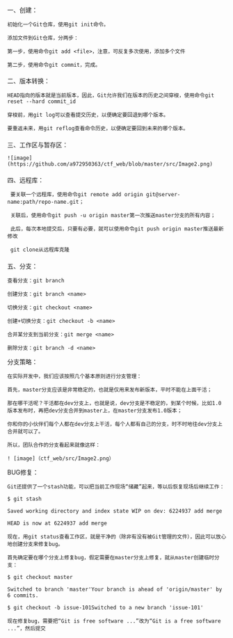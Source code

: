 ####
一、创建：

	初始化一个Git仓库，使用git init命令。

	添加文件到Git仓库，分两步：

	第一步，使用命令git add <file>，注意，可反复多次使用，添加多个文件
	
	第二步，使用命令git commit，完成。


####
二、版本转换：

	HEAD指向的版本就是当前版本，因此，Git允许我们在版本的历史之间穿梭，使用命令git reset --hard commit_id
	
 	穿梭前，用git log可以查看提交历史，以便确定要回退到哪个版本。
	
	要重返未来，用git reflog查看命令历史，以便确定要回到未来的哪个版本。
	
####
三、工作区与暂存区：

	![image] (https://github.com/a972950363/ctf_web/blob/master/src/Image2.png)
   
####
四、远程库：
     
     要关联一个远程库，使用命令git remote add origin git@server-name:path/repo-name.git；
     
     关联后，使用命令git push -u origin master第一次推送master分支的所有内容；

     此后，每次本地提交后，只要有必要，就可以使用命令git push origin master推送最新修改

     git clone从远程库克隆
####
五、分支：
    	
	查看分支：git branch
	
	创建分支：git branch <name>
	
	切换分支：git checkout <name>
	
	创建+切换分支：git checkout -b <name>
	
	合并某分支到当前分支：git merge <name>
	
	删除分支：git branch -d <name>

分支策略：

	在实际开发中，我们应该按照几个基本原则进行分支管理：

	首先，master分支应该是非常稳定的，也就是仅用来发布新版本，平时不能在上面干活；

	那在哪干活呢？干活都在dev分支上，也就是说，dev分支是不稳定的，到某个时候，比如1.0版本发布时，再把dev分支合并到master上，在master分支发布1.0版本；

	你和你的小伙伴们每个人都在dev分支上干活，每个人都有自己的分支，时不时地往dev分支上合并就可以了。

	所以，团队合作的分支看起来就像这样：

	! [image]（ctf_web/src/Image2.png）


BUG修复：

	Git还提供了一个stash功能，可以把当前工作现场“储藏”起来，等以后恢复现场后继续工作：

	$ git stash

	Saved working directory and index state WIP on dev: 6224937 add merge

	HEAD is now at 6224937 add merge

	现在，用git status查看工作区，就是干净的（除非有没有被Git管理的文件），因此可以放心地创建分支来修复bug。

	首先确定要在哪个分支上修复bug，假定需要在master分支上修复，就从master创建临时分支：

	$ git checkout master

	Switched to branch 'master'Your branch is ahead of 'origin/master' by 6 commits.

	$ git checkout -b issue-101Switched to a new branch 'issue-101'

	现在修复bug，需要把“Git is free software ...”改为“Git is a free software ...”，然后提交
